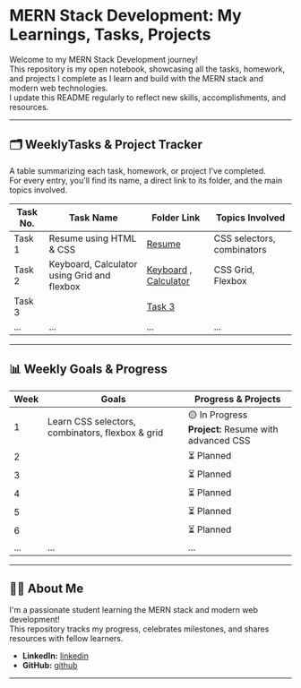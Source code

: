 # MERN Stack Development: My Learnings, Tasks, Projects

Welcome to my MERN Stack Development journey!  
This repository is my open notebook, showcasing all the tasks, homework, and projects I complete as I learn and build with the MERN stack and modern web technologies.  
I update this README regularly to reflect new skills, accomplishments, and resources.

---

## 🗂️ WeeklyTasks & Project Tracker

A table summarizing each task, homework, or project I've completed.  
For every entry, you'll find its name, a direct link to its folder, and the main topics involved.

| Task No. | Task Name                   | Folder Link                       | Topics Involved            |
|----------|-----------------------------|-----------------------------------|----------------------------|
| Task 1   | Resume using HTML & CSS     | [Resume](WeeklyTasks/Task1-Resume)  | CSS selectors, combinators |
| Task 2   | Keyboard, Calculator using Grid and flexbox      | [Keyboard](Practice/Grid/Keyboard.html) , [Calculator](WeeklyTasks/Task2-Calculator)  | CSS Grid, Flexbox |
| Task 3   | <!-- Task name -->          | [Task 3](./path/to/task3-folder)  | <!-- E.g., MongoDB CRUD -->    |
| ...      | ...                         | ...                              | ...                        |

---

## 📊 Weekly Goals & Progress

| Week | Goals                                            | Progress & Projects                          |
|------|--------------------------------------------------|----------------------------------------------|
| 1    | Learn CSS selectors, combinators, flexbox & grid | 🟡 In Progress <br>**Project:** Resume with advanced CSS |
| 2    |                           | ⏳ Planned     |
| 3    |                    | ⏳ Planned                                   |
| 4    |          | ⏳ Planned                                   |
| 5    |                      | ⏳ Planned                                   |
| 6    |                   | ⏳ Planned                                   |
| ...  | ...                                              | ...                                          |

---

## 👩‍💻 About Me

I'm a passionate student learning the MERN stack and modern web development!  
This repository tracks my progress, celebrates milestones, and shares resources with fellow learners.

- **LinkedIn:** [linkedin](https://www.linkedin.com/in/sri-rithika-9b113932a/)
- **GitHub:** [github](https://github.com/srithika22)

---
